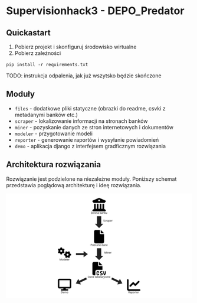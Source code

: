 # Supervisionhack3 - DEPO_Predator

## Quickastart

1. Pobierz projekt i skonfiguruj środowisko wirtualne
2. Pobierz zależności
```
pip install -r requirements.txt
```
TODO: instrukcja odpalenia, jak już wszytsko będzie skończone

## Moduły

* `files` - dodatkowe pliki statyczne (obrazki do readme, csvki z metadanymi banków etc.)
* `scraper` - lokalizowanie informacji na stronach banków
* `miner` - pozyskanie danych ze stron internetowych i dokumentów
* `modeler` - przygotowanie modeli
* `reporter` - generowanie raportów i wysyłanie powiadomień
* `demo` - aplikacja django z interfejsem gradficznym rozwiązania

## Architektura rozwiązania

Rozwiązanie jest podzielone na niezależne moduły. Poniższy schemat przedstawia poglądową architekturę i ideę rozwiązania.

![Schemat rozwiązania](files/readme_img/idea.png)